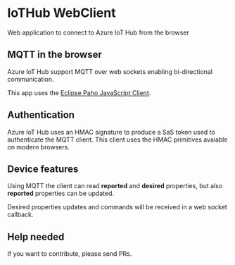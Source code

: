 # IoTHub WebClient

Web application to connect to Azure IoT Hub from the browser

## MQTT in the browser

Azure IoT Hub support MQTT over web sockets enabling bi-directional communication.

This app uses the [Eclipse Paho JavaScript Client](https://www.eclipse.org/paho/clients/js/).

## Authentication

Azure IoT Hub uses an HMAC signature to produce a SaS token used to authenticate the MQTT client. This client uses the HMAC primitives avaiable on modern browsers.

## Device features

Using MQTT the client can read **reported** and **desired** properties, but also **reported** properties can be updated.

Desired properties updates and commands will be received in a web socket callback.

## Help needed
 
If you want to contribute, please send PRs.

